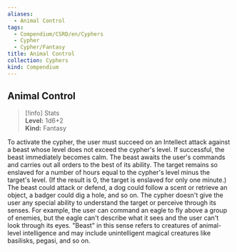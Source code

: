 ```yaml
---
aliases:
  - Animal Control
tags:
  - Compendium/CSRD/en/Cyphers
  - Cypher
  - Cypher/Fantasy
title: Animal Control
collection: Cyphers
kind: Compendium
---
```

## Animal Control  
>[!info] Stats  
> **Level:** 1d6+2  
> **Kind:** Fantasy
  
To activate the cypher, the user must succeed on an Intellect attack against a beast whose level does not exceed the cypher's level. If successful, the beast immediately becomes calm. The beast awaits the user's commands and carries out all orders to the best of its ability. The target remains so enslaved for a number of hours equal to the cypher's level minus the target's level. (If the result is 0, the target is enslaved for only one minute.) The beast could attack or defend, a dog could follow a scent or retrieve an object, a badger could dig a hole, and so on. The cypher doesn't give the user any special ability to understand the target or perceive through its senses. For example, the user can command an eagle to fly above a group of enemies, but the eagle can't describe what it sees and the user can't look through its eyes. "Beast" in this sense refers to creatures of animal-level intelligence and may include unintelligent magical creatures like basilisks, pegasi, and so on.
